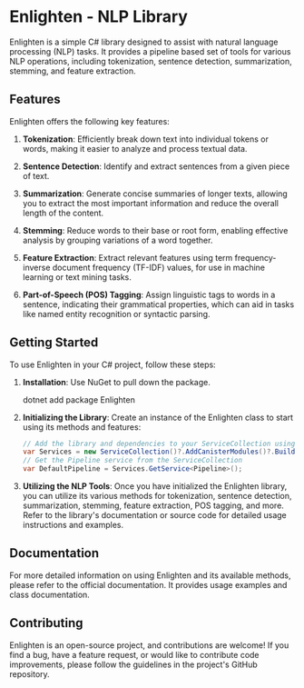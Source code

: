 # Enlighten - NLP Library

Enlighten is a simple C# library designed to assist with natural language processing (NLP) tasks. It provides a pipeline based set of tools for various NLP operations, including tokenization, sentence detection, summarization, stemming, and feature extraction.

## Features

Enlighten offers the following key features:

1. **Tokenization**: Efficiently break down text into individual tokens or words, making it easier to analyze and process textual data.

2. **Sentence Detection**: Identify and extract sentences from a given piece of text.

3. **Summarization**: Generate concise summaries of longer texts, allowing you to extract the most important information and reduce the overall length of the content.

4. **Stemming**: Reduce words to their base or root form, enabling effective analysis by grouping variations of a word together.

5. **Feature Extraction**: Extract relevant features using term frequency-inverse document frequency (TF-IDF) values, for use in machine learning or text mining tasks.

6. **Part-of-Speech (POS) Tagging**: Assign linguistic tags to words in a sentence, indicating their grammatical properties, which can aid in tasks like named entity recognition or syntactic parsing.

## Getting Started

To use Enlighten in your C# project, follow these steps:

1. **Installation**: Use NuGet to pull down the package.

   dotnet add package Enlighten

2. **Initializing the Library**: Create an instance of the Enlighten class to start using its methods and features:

   ```csharp
   // Add the library and dependencies to your ServiceCollection using the AddCanisterModules method
   var Services = new ServiceCollection()?.AddCanisterModules()?.BuildServiceProvider();
   // Get the Pipeline service from the ServiceCollection
   var DefaultPipeline = Services.GetService<Pipeline>();
   ```

3. **Utilizing the NLP Tools**: Once you have initialized the Enlighten library, you can utilize its various methods for tokenization, sentence detection, summarization, stemming, feature extraction, POS tagging, and more. Refer to the library's documentation or source code for detailed usage instructions and examples.

## Documentation

For more detailed information on using Enlighten and its available methods, please refer to the official documentation. It provides usage examples and class documentation.

## Contributing

Enlighten is an open-source project, and contributions are welcome! If you find a bug, have a feature request, or would like to contribute code improvements, please follow the guidelines in the project's GitHub repository.
